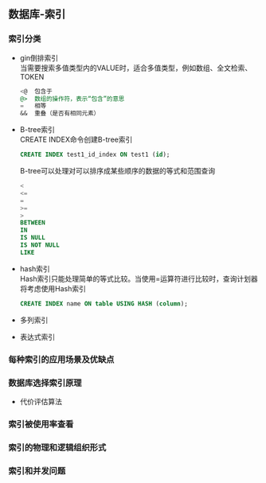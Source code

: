 ## 数据库-索引

### 索引分类  

- gin倒排索引  
	当需要搜索多值类型内的VALUE时，适合多值类型，例如数组、全文检索、TOKEN
	``` sql
	<@  包含于
	@>  数组的操作符，表示“包含”的意思
	=   相等
	&&  重叠（是否有相同元素）
	```

- B-tree索引  
	CREATE INDEX命令创建B-tree索引
	```sql
	CREATE INDEX test1_id_index ON test1 (id);
	```
	B-tree可以处理对可以排序成某些顺序的数据的等式和范围查询
	
	```sql
	<
	<=
	=
	>=
	>
	BETWEEN
	IN
	IS NULL
	IS NOT NULL
	LIKE
	```
- hash索引  
	Hash索引只能处理简单的等式比较。当使用=运算符进行比较时，查询计划器将考虑使用Hash索引
	```sql
	CREATE INDEX name ON table USING HASH (column);
	```

- 多列索引

- 表达式索引

### 每种索引的应用场景及优缺点

### 数据库选择索引原理  

- 代价评估算法  

### 索引被使用率查看  

### 索引的物理和逻辑组织形式  

### 索引和并发问题
